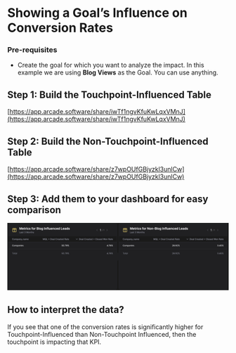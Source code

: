 # Showing a Goal’s Influence on Conversion Rates

### Pre-requisites

- Create the goal for which you want to analyze the impact. In this example we are using **Blog Views** as the Goal. You can use anything.

## Step 1: Build the Touchpoint-Influenced Table

[https://app.arcade.software/share/iwTf1ngvKfuKwLqxVMnJ](https://app.arcade.software/share/iwTf1ngvKfuKwLqxVMnJ)

## Step 2: Build the Non-Touchpoint-Influenced Table

[https://app.arcade.software/share/z7wpOUfGBjyzkl3unlCw](https://app.arcade.software/share/z7wpOUfGBjyzkl3unlCw)

## Step 3: Add them to your dashboard for easy comparison

![Untitled](Showing-a-Goals-Influence-on-Conversion-Rates/Untitled.png)

## How to interpret the data?

If you see that one of the conversion rates is significantly higher for Touchpoint-Influenced than Non-Touchpoint Influenced, then the touchpoint is impacting that KPI.